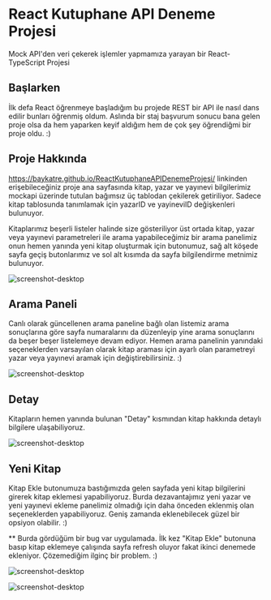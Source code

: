 # React Kutuphane API Deneme Projesi

Mock API'den veri çekerek işlemler yapmamıza yarayan bir React-TypeScript Projesi

## Başlarken

İlk defa React öğrenmeye başladığım bu projede REST bir API ile nasıl dans edilir bunları öğrenmiş oldum. Aslında bir staj başvurum sonucu bana gelen proje olsa da hem yaparken keyif aldığım hem de çok şey öğrendiğmi bir proje oldu. :)

## Proje Hakkında

https://baykatre.github.io/ReactKutuphaneAPIDenemeProjesi/ linkinden erişebileceğiniz proje ana sayfasında kitap, yazar ve yayınevi bilgilerimiz mockapi üzerinde tutulan bağımsız üç tablodan çekilerek getiriliyor. Sadece kitap tablosunda tanımlamak için yazarID ve yayineviID değişkenleri bulunuyor. 

Kitaplarımız beşerli listeler halinde size gösteriliyor üst ortada kitap, yazar veya yayınevi parametreleri ile arama yapabileceğimiz bir arama panelimiz onun hemen yanında yeni kitap oluşturmak için butonumuz, sağ alt köşede sayfa geçiş butonlarımız ve sol alt kısımda da sayfa bilgilendirme metnimiz bulunuyor.

![screenshot-desktop](https://user-images.githubusercontent.com/26842312/55956201-12043600-5c6c-11e9-9ab1-e3a20f6b730e.png)

## Arama Paneli

Canlı olarak güncellenen arama paneline bağlı olan listemiz arama sonuçlarına göre sayfa numaralarını da düzenleyip yine arama sonuçlarını da beşer beşer listelemeye devam ediyor. Hemen arama panelinin yanındaki seçeneklerden varsayılan olarak kitap araması için ayarlı olan parametreyi yazar veya yayınevi aramak için değiştirebilirsiniz. :)

![screenshot-desktop](https://user-images.githubusercontent.com/26842312/55956225-1e888e80-5c6c-11e9-940d-d4a0afe2291d.png)

## Detay

Kitapların hemen yanında bulunan "Detay" kısmından kitap hakkında detaylı bilgilere ulaşabiliyoruz.

![screenshot-desktop](https://user-images.githubusercontent.com/26842312/55956210-16c8ea00-5c6c-11e9-8c38-8630694a6867.png)

## Yeni Kitap

Kitap Ekle butonumuza bastığımızda gelen sayfada yeni kitap bilgilerini girerek kitap eklemesi yapabiliyoruz. Burda dezavantajımız yeni yazar ve yeni yayınevi ekleme panelimiz olmadığı için daha önceden eklenmiş olan seçeneklerden yapabiliyoruz. Geniş zamanda eklenebilecek güzel bir opsiyon olabilir. :) 

** Burda gördüğüm bir bug var uygulamada. İlk kez "Kitap Ekle" butonuna basıp kitap eklemeye çalışında sayfa refresh oluyor fakat ikinci denemede ekleniyor. Çözemediğim ilginç bir problem. :)

![screenshot-desktop](https://user-images.githubusercontent.com/26842312/55956207-14669000-5c6c-11e9-907d-230d08114978.png)

![screenshot-desktop](https://user-images.githubusercontent.com/26842312/55956215-192b4400-5c6c-11e9-89e1-f059b6669397.png)
